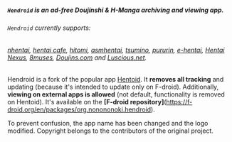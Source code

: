 ##### `Hendroid` is an ad-free Doujinshi & H-Manga archiving and viewing app.
###### `Hendroid` currently supports:
###### [nhentai](https://nhentai.net/), [hentai cafe](https://hentai.cafe/), [hitomi](https://hitomi.la/), [asmhentai](http://asmhentai.com/), [tsumino](http://www.tsumino.com/), [pururin](https://pururin.io/), [e-hentai](https://e-hentai.org/), [Hentai Nexus](https://hentainexus.com), [8muses](https://www.8muses.com), [Doujins.com](https://doujins.com) and [Luscious.net](https://www.luscious.net).

Hendroid is a fork of the popular app [Hentoid](https://github.com/avluis/Hentoid). 
It **removes all tracking** and updating (because it's intended to update only on F-droid). Additionally, **viewing on external apps is allowed** (not default, functionality is removed on Hentoid). It's available on the **[F-droid repository]**(https://f-droid.org/en/packages/org.nonononoki.hendroid).

To prevent confusion, the app name has been changed and the logo modified. Copyright belongs to the contributors of the original project.
